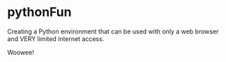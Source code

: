 # pythonFun
Creating a Python environment that can be used with only a web browser and VERY limited internet access.

Woowee!
